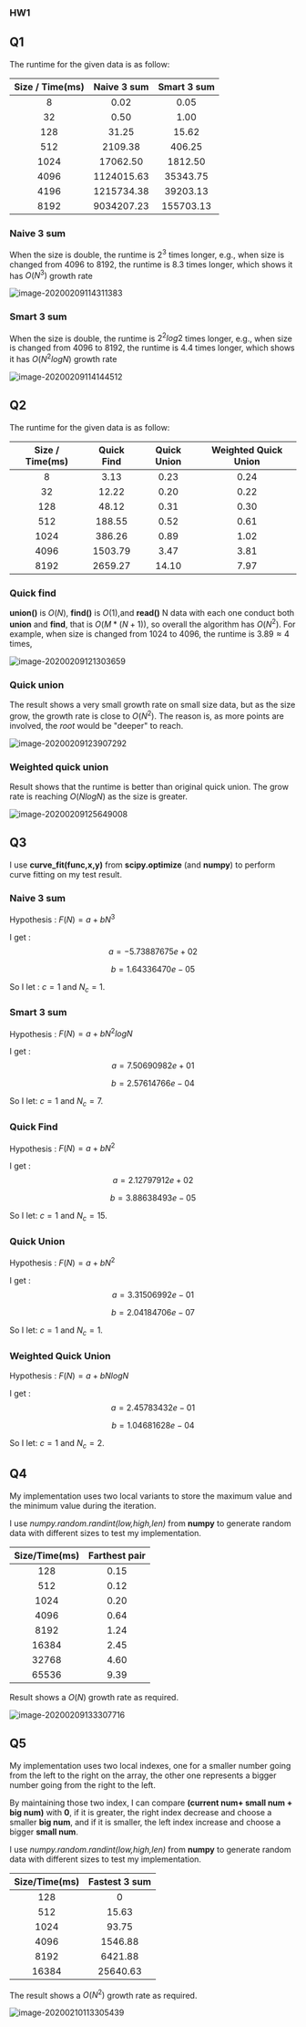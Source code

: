 ### HW1

## Q1

The runtime for the given data is as follow:


Size / Time(ms) | Naive 3 sum | Smart 3 sum 
:-: | :-: | :-: 
8 | 0.02 | 0.05 
32 | 0.50 |      1.00      
128 | 31.25 | 15.62 
512 | 2109.38 | 406.25 
1024 | 17062.50 | 1812.50 
4096 | 1124015.63 | 35343.75 
4196 | 1215734.38 | 39203.13 
8192 | 9034207.23 | 155703.13 

### Naive 3 sum

When the size is double, the runtime is $2^3$ times longer, e.g., when size is changed from 4096 to 8192, the runtime is 8.3 times longer, which shows it has $O(N^3)$  growth rate


![image-20200209114311383](.\image-20200209114311383.png)

### Smart 3 sum

When the size is double, the runtime is $2^2log2$ times longer, e.g., when size is changed from 4096 to 8192, the runtime is 4.4 times longer, which shows it has $O(N^2logN)$  growth rate

![image-20200209114144512](.\image-20200209114144512.png)

## Q2

The runtime for the given data is as follow:

| Size / Time(ms) | Quick Find | Quick Union | Weighted Quick Union |
| :-------------: | :--------: | :---------: | :------------------: |
|        8        |    3.13    |    0.23     |         0.24         |
|       32        |   12.22    |    0.20     |         0.22         |
|       128       |   48.12    |    0.31     |         0.30         |
|       512       |   188.55   |    0.52     |         0.61         |
|      1024       |   386.26   |    0.89     |         1.02         |
|      4096       |  1503.79   |    3.47     |         3.81         |
|      8192       |  2659.27   |    14.10    |         7.97         |

### Quick find 

**union()** is $O(N)$, **find()** is $O(1)$,and **read()** N data with each one conduct both **union** and **find**, that is $O(M*(N+1))$, so overall the algorithm has $O(N^2)$. For example, when size is changed from 1024 to 4096, the runtime is $3.89\approx4$ times, 

![image-20200209121303659](.\image-20200209121303659.png)

### Quick union

The result shows a very small growth rate on small size data, but as the size grow, the growth rate is close to $O(N^2)$. The reason is, as more points are involved, the *root* would be "deeper" to reach.

![image-20200209123907292](.\image-20200209123907292.png)

### Weighted quick union

Result shows that the runtime is better than original quick union. The grow rate is reaching $O(NlogN)$ as the size is greater.

![image-20200209125649008](.\image-20200209125649008.png)

## Q3

I use **curve_fit(func,x,y)** from **scipy.optimize** (and **numpy**) to perform curve fitting on my test result. 

### Naive 3 sum

Hypothesis : $F(N)=a+bN^3$ 

I get :
$$
a=-5.73887675e+02
$$

$$
b=1.64336470e-05
$$

So I let : $c=1$ and $N_c=1$.

### Smart 3 sum

Hypothesis : $F(N)=a+bN^2logN$ 

I get :
$$
a=7.50690982e+01
$$

$$
b=2.57614766e-04
$$

So I let: $c=1$ and $N_c=7$.

### Quick Find

Hypothesis : $F(N)=a+bN^2$ 

I get :
$$
a=2.12797912e+02
$$

$$
b=3.88638493e-05
$$

So I let: $c=1$ and $N_c=15$.

### Quick Union

Hypothesis : $F(N)=a+bN^2$ 

I get :
$$
a=3.31506992e-01
$$

$$
b=2.04184706e-07
$$

So I let: $c=1$ and $N_c=1$.
### Weighted Quick Union

Hypothesis : $F(N)=a+bNlogN$ 

I get :
$$
a=2.45783432e-01
$$

$$
b=1.04681628e-04
$$

So I let: $c=1$ and $N_c=2$.
## Q4

My implementation uses two local variants to store the maximum value and the minimum value during the iteration. 

I use *numpy.random.randint(low,high,len)* from **numpy** to generate random data with different sizes to test my implementation.

| Size/Time(ms) | Farthest pair |
| :-----------: | :-----------: |
|      128      |     0.15      |
|      512      |     0.12      |
|     1024      |     0.20      |
|     4096      |     0.64      |
|     8192      |     1.24      |
|     16384     |     2.45      |
|     32768     |     4.60      |
|     65536     |     9.39      |

Result shows a $O(N)$ growth rate as required.

![image-20200209133307716](.\image-20200209133307716.png)

## Q5

My implementation uses two local indexes, one for a smaller number going from the left to the right on the array, the other one represents a bigger number going from the right to the left. 

By maintaining those two index, I can compare **(current num+ small num + big num)​** with **0**, if it is greater, the right index decrease and choose a smaller **big num**, and if it is smaller, the left index increase and choose a bigger **small num**. 

I use *numpy.random.randint(low,high,len)* from **numpy** to generate random data with different sizes to test my implementation.

| Size/Time(ms) | Fastest 3 sum |
| :-----------: | :-----------: |
|      128      |       0       |
|      512      |     15.63     |
|     1024      |     93.75     |
|     4096      |    1546.88    |
|     8192      |    6421.88    |
|     16384     |   25640.63    |

The result shows a $O(N^2)$ growth rate as required.

![image-20200210113305439](.\image-20200210113305439.png)